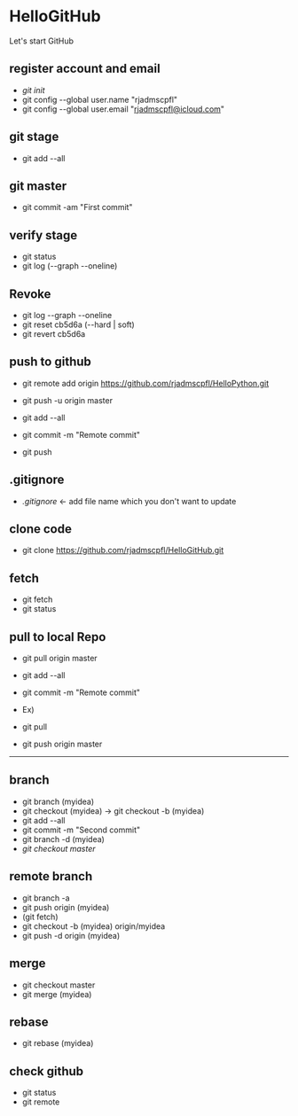 # HelloGitHub
Let's start GitHub

## register account and email
* _git init_
* git config --global user.name "rjadmscpfl"
* git config --global user.email "rjadmscpfl@icloud.com"

## git stage
* git add --all

## git master
* git commit -am "First commit"

## verify stage
* git status
* git log (--graph --oneline)

## Revoke 
* git log --graph --oneline
* git reset cb5d6a (--hard | soft)
* git revert cb5d6a

## push to github
* git remote add origin https://github.com/rjadmscpfl/HelloPython.git
* git push -u origin master 

* git add --all
* git commit -m "Remote commit"
* git push 

## .gitignore
*  _.gitignore_ <- add file name which you don't want to update 

## clone code
* git clone https://github.com/rjadmscpfl/HelloGitHub.git

## fetch
* git fetch
* git status

## pull to local Repo
* git pull origin master

* git add --all
* git commit -m "Remote commit"

* Ex)
* git pull
* git push origin master
----------------------------------------------------

## branch 
* git branch (myidea)
* git checkout (myidea) -> git checkout -b (myidea)
* git add --all
* git commit -m "Second commit"
* git branch -d (myidea)
* _git checkout master_

## remote branch
* git branch -a
* git push origin (myidea)
* (git fetch)
* git checkout -b (myidea) origin/myidea
* git push -d origin (myidea)

## merge
* git checkout master
* git merge (myidea)

## rebase
* git rebase (myidea)

## check github
* git status 
* git remote

